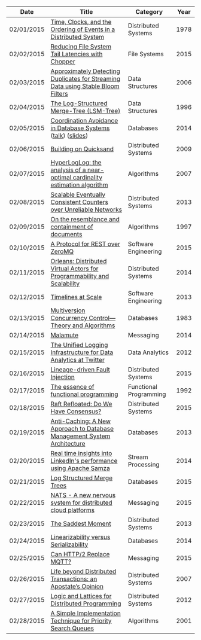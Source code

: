 | Date       | Title         | Category  | Year  |
| ---------- |---------------| ----------|-------|
| 02/01/2015 | [Time, Clocks, and the Ordering of Events in a Distributed System](http://research.microsoft.com/en-us/um/people/lamport/pubs/time-clocks.pdf) | Distributed Systems | 1978
| 02/02/2015 | [Reducing File System Tail Latencies with Chopper](http://research.cs.wisc.edu/adsl/Publications/chopper-fast15.pdf) | File Systems | 2015
| 02/03/2015 | [Approximately Detecting Duplicates for Streaming Data using Stable Bloom Filters](http://webdocs.cs.ualberta.ca/~drafiei/papers/DupDet06Sigmod.pdf) | Data Structures | 2006
| 02/04/2015 | [The Log-Structured Merge-Tree (LSM-Tree)](http://paperhub.s3.amazonaws.com/18e91eb4db2114a06ea614f0384f2784.pdf) | Data Structures | 1996
| 02/05/2015 | [Coordination Avoidance in Database Systems](http://www.vldb.org/pvldb/vol8/p185-bailis.pdf) ([talk](https://www.youtube.com/watch?v=JVEwJyTIjcE)) ([slides](https://speakerdeck.com/pbailis/availability-consistency-and-horizontally-scalable-data-management-sf-bay-area-acm)) | Databases | 2014
| 02/06/2015 | [Building on Quicksand](http://arxiv.org/pdf/0909.1788v1.pdf) | Distributed Systems | 2009
| 02/07/2015 | [HyperLogLog: the analysis of a near-optimal cardinality estimation algorithm](http://algo.inria.fr/flajolet/Publications/FlFuGaMe07.pdf) | Algorithms | 2007
| 02/08/2015 | [Scalable Eventually Consistent Counters over Unreliable Networks](http://arxiv.org/pdf/1307.3207v1.pdf) | Distributed Systems | 2013
| 02/09/2015 | [On the resemblance and containment of documents](http://gatekeeper.dec.com/ftp/pub/dec/SRC/publications/broder/positano-final-wpnums.pdf) | Algorithms | 1997
| 02/10/2015 | [A Protocol for REST over ZeroMQ](http://hintjens.com/blog:86) | Software Engineering | 2015
| 02/11/2015 | [Orleans: Distributed Virtual Actors for Programmability and Scalability](http://research.microsoft.com/pubs/210931/Orleans-MSR-TR-2014-41.pdf) | Distributed Systems | 2014
| 02/12/2015 | [Timelines at Scale](http://www.infoq.com/presentations/Twitter-Timeline-Scalability) | Software Engineering | 2013
| 02/13/2015 | [Multiversion Concurrency Control—Theory and Algorithms](http://www.itu.dk/stud/speciale/bepjea/xwebtex/litt/multiversion-concurrency-control-theory-and-algorithm.pdf) | Databases | 1983
| 02/14/2015 | [Malamute](https://github.com/Malamute/malamute-core/blob/master/MALAMUTE.md) | Messaging | 2014
| 02/15/2015 | [The Unified Logging Infrastructure for Data Analytics at Twitter](http://vldb.org/pvldb/vol5/p1771_georgelee_vldb2012.pdf) | Data Analytics | 2012
| 02/16/2015 | [Lineage-driven Fault Injection](http://www.cs.berkeley.edu/~palvaro/molly.pdf) | Distributed Systems | 2015
| 02/17/2015 | [The essence of functional programming](http://www.eliza.ch/doc/wadler92essence_of_FP.pdf) | Functional Programming | 1992
| 02/18/2015 | [Raft Refloated: Do We Have Consensus?](http://www.cl.cam.ac.uk/~ms705/pub/papers/2015-osr-raft.pdf) | Distributed Systems | 2015
| 02/19/2015 | [Anti-Caching: A New Approach to Database Management System Architecture](http://www.vldb.org/pvldb/vol6/p1942-debrabant.pdf) | Databases | 2013
| 02/20/2015 | [Real time insights into LinkedIn's performance using Apache Samza](http://engineering.linkedin.com/samza/real-time-insights-linkedins-performance-using-apache-samza) | Stream Processing | 2014
| 02/21/2015 | [Log Structured Merge Trees](http://www.benstopford.com/2015/02/14/log-structured-merge-trees/) | Databases | 2015
| 02/22/2015 | [NATS - A new nervous system for distributed cloud platforms](http://www.slideshare.net/derekcollison/nats-a-new-nervous-system-for-distributed-cloud-platforms) | Messaging | 2015
| 02/23/2015 | [The Saddest Moment](http://research.microsoft.com/en-us/people/mickens/thesaddestmoment.pdf) | Distributed Systems | 2013
| 02/24/2015 | [Linearizability versus Serializability](http://www.bailis.org/blog/linearizability-versus-serializability/) | Databases | 2014
| 02/25/2015 | [Can HTTP/2 Replace MQTT?](http://timkellogg.me/blog/2015/02/20/can-http2-replace-mqtt/) | Messaging | 2015
| 02/26/2015 | [Life beyond Distributed Transactions: an Apostate’s Opinion](http://adrianmarriott.net/logosroot/papers/LifeBeyondTxns.pdf) | Distributed Systems | 2007
| 02/27/2015 | [Logic and Lattices for Distributed Programming](http://db.cs.berkeley.edu/papers/UCB-lattice-tr.pdf) | Distributed Systems | 2012
| 02/28/2015 | [A Simple Implementation Technique for Priority Search Queues](http://www.cs.ox.ac.uk/ralf.hinze/publications/ICFP01.pdf) | Algorithms | 2001
